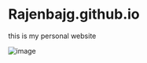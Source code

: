 # Rajenbajg.github.io
this is my personal website

![image](https://user-images.githubusercontent.com/82846211/227058522-f6fcd931-6b7d-4517-8ad5-1105ea1dae7c.png)


